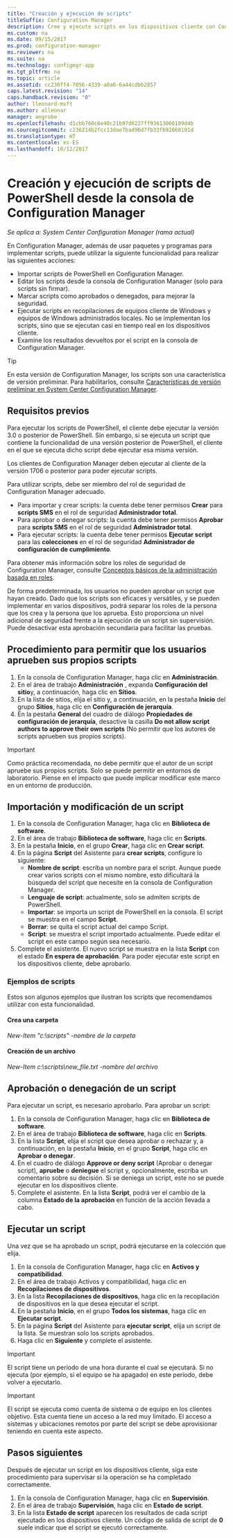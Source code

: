 ```yaml
---
title: "Creación y ejecución de scripts"
titleSuffix: Configuration Manager
description: Cree y ejecute scripts en los dispositivos cliente con Configuration Manager.
ms.custom: na
ms.date: 09/15/2017
ms.prod: configuration-manager
ms.reviewer: na
ms.suite: na
ms.technology: configmgr-app
ms.tgt_pltfrm: na
ms.topic: article
ms.assetid: cc230ff4-7056-4339-a0a6-6a44cdbb2857
caps.latest.revision: "14"
caps.handback.revision: "0"
author: lleonard-msft
ms.author: alleonar
manager: angrobe
ms.openlocfilehash: d1cbb760c6e40c21b97d0227ff93613066189d4b
ms.sourcegitcommit: c236214b2fcc13dae7bad96d7fb33f692868191d
ms.translationtype: HT
ms.contentlocale: es-ES
ms.lasthandoff: 10/12/2017
---
```

# <a name="create-and-run-powershell-scripts-from-the-configuration-manager-console"></a>Creación y ejecución de scripts de PowerShell desde la consola de Configuration Manager

*Se aplica a: System Center Configuration Manager (rama actual)*

En Configuration Manager, además de usar paquetes y programas para implementar scripts, puede utilizar la siguiente funcionalidad para realizar las siguientes acciones:

- Importar scripts de PowerShell en Configuration Manager.
- Editar los scripts desde la consola de Configuration Manager (solo para scripts sin firmar).
- Marcar scripts como aprobados o denegados, para mejorar la seguridad.
- Ejecutar scripts en recopilaciones de equipos cliente de Windows y equipos de Windows administrados locales. No se implementan los scripts, sino que se ejecutan casi en tiempo real en los dispositivos cliente.
- Examine los resultados devueltos por el script en la consola de Configuration Manager.

>[!TIP]
>En esta versión de Configuration Manager, los scripts son una característica de versión preliminar. Para habilitarlos, consulte [Características de versión preliminar en System Center Configuration Manager](/sccm/core/servers/manage/pre-release-features).

## <a name="prerequisites"></a>Requisitos previos

Para ejecutar los scripts de PowerShell, el cliente debe ejecutar la versión 3.0 o posterior de PowerShell. Sin embargo, si se ejecuta un script que contiene la funcionalidad de una versión posterior de PowerShell, el cliente en el que se ejecuta dicho script debe ejecutar esa misma versión.

Los clientes de Configuration Manager deben ejecutar al cliente de la versión 1706 o posterior para poder ejecutar scripts.

Para utilizar scripts, debe ser miembro del rol de seguridad de Configuration Manager adecuado.

- Para importar y crear scripts: la cuenta debe tener permisos **Crear** para **scripts SMS** en el rol de seguridad **Administrador total**.
- Para aprobar o denegar scripts: la cuenta debe tener permisos **Aprobar** para **scripts SMS** en el rol de seguridad **Administrador total**.
- Para ejecutar scripts: la cuenta debe tener permisos **Ejecutar script** para las **colecciones** en el rol de seguridad **Administrador de configuración de cumplimiento**.

Para obtener más información sobre los roles de seguridad de Configuration Manager, consulte [Conceptos básicos de la administración basada en roles](/sccm/core/understand/fundamentals-of-role-based-administration).

De forma predeterminada, los usuarios no pueden aprobar un script que hayan creado. Dado que los scripts son eficaces y versátiles, y se pueden implementar en varios dispositivos, podrá separar los roles de la persona que los crea y la persona que los aprueba. Esto proporciona un nivel adicional de seguridad frente a la ejecución de un script sin supervisión. Puede desactivar esta aprobación secundaria para facilitar las pruebas.

## <a name="allow-users-to-approve-their-own-scripts"></a>Procedimiento para permitir que los usuarios aprueben sus propios scripts

1. En la consola de Configuration Manager, haga clic en **Administración**.
2. En el área de trabajo **Administración** , expanda **Configuración del sitio**y, a continuación, haga clic en **Sitios**.
3. En la lista de sitios, elija el sitio y, a continuación, en la pestaña **Inicio** del grupo **Sitios**, haga clic en **Configuración de jerarquía**.
4. En la pestaña **General** del cuadro de diálogo **Propiedades de configuración de jerarquía**, desactive la casilla **Do not allow script authors to approve their own scripts** (No permitir que los autores de scripts aprueben sus propios scripts).

>[!IMPORTANT]
>Como práctica recomendada, no debe permitir que el autor de un script apruebe sus propios scripts. Solo se puede permitir en entornos de laboratorio. Piense en el impacto que puede implicar modificar este marco en un entorno de producción.

## <a name="import-and-edit-a-script"></a>Importación y modificación de un script

1. En la consola de Configuration Manager, haga clic en **Biblioteca de software**.
2. En el área de trabajo **Biblioteca de software**, haga clic en **Scripts**.
3. En la pestaña **Inicio**, en el grupo **Crear**, haga clic en **Crear script**.
4. En la página **Script** del Asistente para **crear scripts**, configure lo siguiente:
    - **Nombre de script**: escriba un nombre para el script. Aunque puede crear varios scripts con el mismo nombre, esto dificultará la búsqueda del script que necesite en la consola de Configuration Manager.
    - **Lenguaje de script**: actualmente, solo se admiten scripts de PowerShell.
    - **Importar**: se importa un script de PowerShell en la consola. El script se muestra en el campo **Script**.
    - **Borrar**: se quita el script actual del campo Script.
    - **Script**: se muestra el script importado actualmente. Puede editar el script en este campo según sea necesario.
5. Complete el asistente. El nuevo script se muestra en la lista **Script** con el estado **En espera de aprobación**. Para poder ejecutar este script en los dispositivos cliente, debe aprobarlo.

### <a name="script-examples"></a>Ejemplos de scripts

Estos son algunos ejemplos que ilustran los scripts que recomendamos utilizar con esta funcionalidad.

#### <a name="create-a-folder"></a>Crea una carpeta

*New-Item "c:\scripts" -nombre de la carpeta*


#### <a name="create-a-file"></a>Creación de un archivo

*New-Item c:\scripts\new_file.txt -nombre del archivo*


## <a name="approve-or-deny-a-script"></a>Aprobación o denegación de un script

Para ejecutar un script, es necesario aprobarlo. Para aprobar un script:

1. En la consola de Configuration Manager, haga clic en **Biblioteca de software**.
2. En el área de trabajo **Biblioteca de software**, haga clic en **Scripts**.
3. En la lista **Script**, elija el script que desea aprobar o rechazar y, a continuación, en la pestaña **Inicio**, en el grupo **Script**, haga clic en **Aprobar o denegar**.
4. En el cuadro de diálogo **Approve or deny script** (Aprobar o denegar script), **apruebe** o **deniegue** el script y, opcionalmente, escriba un comentario sobre su decisión. Si se deniega un script, este no se puede ejecutar en los dispositivos cliente.
5. Complete el asistente. En la lista **Script**, podrá ver el cambio de la columna **Estado de la aprobación** en función de la acción llevada a cabo.

## <a name="run-a-script"></a>Ejecutar un script
Una vez que se ha aprobado un script, podrá ejecutarse en la colección que elija.

1. En la consola de Configuration Manager, haga clic en **Activos y compatibilidad**.
2. En el área de trabajo Activos y compatibilidad, haga clic en **Recopilaciones de dispositivos**.
3. En la lista **Recopilaciones de dispositivos**, haga clic en la recopilación de dispositivos en la que desea ejecutar el script.
4. En la pestaña **Inicio**, en el grupo **Todos los sistemas**, haga clic en **Ejecutar script**.
5. En la página **Script** del Asistente para **ejecutar script**, elija un script de la lista. Se muestran solo los scripts aprobados.
6. Haga clic en **Siguiente** y complete el asistente.

>[!IMPORTANT]
>El script tiene un período de una hora durante el cual se ejecutará. Si no ejecuta (por ejemplo, si el equipo se ha apagado) en este período, debe volver a ejecutarlo.

>[!IMPORTANT]
>El script se ejecuta como cuenta de sistema o de equipo en los clientes objetivo. Esta cuenta tiene un acceso a la red muy limitado. El acceso a sistemas y ubicaciones remotos por parte del script se debe aprovisionar teniendo en cuenta este aspecto.

## <a name="next-steps"></a>Pasos siguientes

Después de ejecutar un script en los dispositivos cliente, siga este procedimiento para supervisar si la operación se ha completado correctamente.

1. En la consola de Configuration Manager, haga clic en **Supervisión**.
2. En el área de trabajo **Supervisión**, haga clic en **Estado de script**.
3. En la lista **Estado de script** aparecen los resultados de cada script ejecutado en los dispositivos cliente. Un código de salida de script de **0** suele indicar que el script se ejecutó correctamente.
